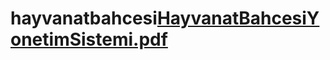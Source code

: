 # hayvanatbahcesi[HayvanatBahcesiYonetimSistemi.pdf](https://github.com/ilkayArslan/hayvanatbahcesi/files/10312178/HayvanatBahcesiYonetimSistemi.pdf)
